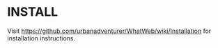 # INSTALL

Visit https://github.com/urbanadventurer/WhatWeb/wiki/Installation for installation instructions.

